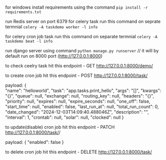 for windows
install requirements using the command `pip install -r requirements.txt`

run Redis server on port 6379
for celery task run this command on seprate termnial `celery -A taskdemo worker -l info `

for celery cron job task run this command on separate termnial `celery -A taskdemo beat -l info `

run django server using command `python manage.py runserver` // it will by default run on 8000 port (http://127.0.0.1:8000)

to check ceelry task hit this endpoint - GET http://127.0.0.1:8000/demo/

to create cron job hit this endpoint - POST http://127.0.0.1:8000/task/

payload: {    
    "name": "helloworld",
    "task": "app.tasks.print_hello",
    "args": "[]",
    "kwargs": "{}",
    "queue": null,
    "exchange": null,
    "routing_key": null,
    "headers": "{}",
    "priority": null,
    "expires": null,
    "expire_seconds": null,
    "one_off": false,
    "start_time": null,
    "enabled": false,
    "last_run_at": null,
    "total_run_count": 0,
    "date_changed": "2024-12-03T14:09:40.488046Z",
    "description": "",
    "interval": 1,
    "crontab": null,
    "solar": null,
    "clocked": null
}

to update(disable) cron job hit this endpoint - PATCH http://127.0.0.1:8000/task/<task-id>/

payload: {
  "enabled": false
}

to delete cron job hit this endpoint - DELETE http://127.0.0.1:8000/task/
